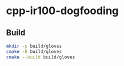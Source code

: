# cpp-ir100-dogfooding

## Build

```bash
mkdir -p build/gloves
cmake -B build/gloves
cmake --build build/gloves
```
